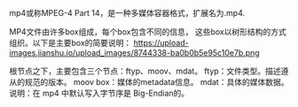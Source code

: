 mp4或称MPEG-4 Part 14，是一种多媒体容器格式，扩展名为.mp4.

MP4文件由许多box组成，每个box包含不同的信息， 这些box以树形结构的方式组织。以下是主要box的简要说明：
https://upload-images.jianshu.io/upload_images/8744338-ba0b0b5e95c10e7b.png

根节点之下，主要包含三个节点：ftyp、moov、mdat。
ftyp：文件类型。描述遵从的规范的版本。
moov box：媒体的metadata信息。
mdat：具体的媒体数据。
说明：在 mp4 中默认写入字节序是 Big-Endian的。

